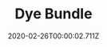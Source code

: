 ---
templateKey: blog-post
featuredpost: false
date: 2020-02-26T00:00:02.711Z
featuredimage: /img/Dye_Bundle.png
title: Dye Bundle
description: Bulletin Board
reward: Seed Maker (1)
tags:
  - Red Mushroom
  - Sea Urchin
  - Sunflower
  - Duck Feather
  - Aquamarine
  - Red Cabbage
  - bundles
  - Bulletin Board
---
